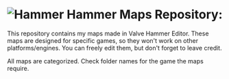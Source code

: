 # ![Hammer](https://developer.valvesoftware.com/w/images/5/57/Hammer_icon.png) Hammer Maps Repository:

This repository contains my maps made in Valve Hammer Editor. These maps are designed for specific games, so they won't work on other platforms/engines. You can freely edit them, but don't forget to leave credit.

All maps are categorized. Check folder names for the game the maps require.
